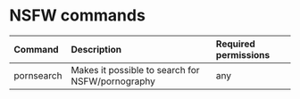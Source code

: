 # NSFW commands

| Command | Description | Required permissions |
| :--- | :--- | :--- |
|pornsearch               | Makes it possible to search for NSFW/pornography | any